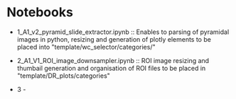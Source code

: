 # Notebooks

- 1_A1_v2_pyramid_slide_extractor.ipynb :: Enables to parsing of pyramidal images in python, resizing and generation of plotly elements to be placed into "template/wc_selector/categories/"

- 2_A1_V1_ROI_image_downsampler.ipynb :: ROI image resizing and thumbail generation and organisation of ROI files to be placed in "template/DR_plots/categories"

- 3 - 
